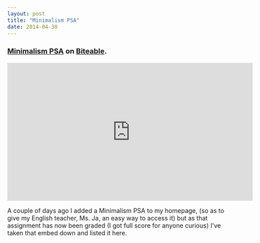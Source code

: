 ```yaml
---
layout: post
title: "Minimalism PSA"
date: 2014-04-30
---
```


<h3><a href="https://biteable.com/watch/minimalism-psa-2066406">Minimalism PSA</a> on <a href="https://biteable.com">Biteable</a>.</h3>
<iframe frameborder="0" width="560" height="315" src="https://biteable.com/watch/embed/minimalism-psa-2066406" allowfullscreen="true" allow="autoplay"></iframe>

A couple of days ago I added a Minimalism PSA to my homepage, (so as to give my English teacher, Ms. Ja, an easy way to access it) but as that assignment has now been graded (I got full score for anyone curious) I've taken that embed down and listed it here.
